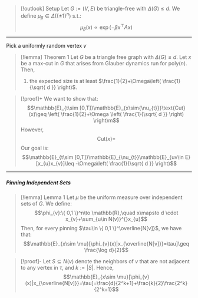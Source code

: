 > [!outlook] Setup
> Let $G:=(V,E)$ be triangle-free with $\Delta(G)\leq d$. We define $\mu_{\beta}\in \Delta(\{ \pm 1 \}^n)$ s.t.: $$\mu_{\beta}(x)\propto \exp \left( -\beta x^\top A x \right) $$

---
Pick a uniformly random vertex $v$
> [!lemma] Theorem 1
> Let $G$ be a triangle free graph with $\Delta(G)\leq d$. Let $x$ be a max-cut in $G$ that arises from Glauber dynamics run for $\text{poly}(n)$. Then, 
> 1. the expected size is at least $\frac{1}{2}+\Omega\left( \frac{1}{\sqrt{ d }} \right)$.

> [!proof]+
> We want to show that: $$\mathbb{E}_{t\sim [0,T]}\mathbb{E}_{x\sim{\nu_{t}}}\text{Cut}(x)\geq \left( \frac{1}{2}+\Omega \left( \frac{1}{\sqrt{ d }} \right)  \right)m$$However, $$\text{Cut}(x)=$$
> Our goal is: $$\mathbb{E}_{t\sim [0,T]}\mathbb{E}_{\nu_{t}}\mathbb{E}_{uv\in E}[x_{u}x_{v}]\leq -\Omega\left( \frac{1}{\sqrt{ d }} \right)$$
---
##### Pinning Independent Sets
> [!lemma] Lemma 1
> Let $\mu$ be the uniform measure over independent sets of $G$. We define: $$\phi_{v}:\{ 0,1 \}^n\to \mathbb{R},\quad x\mapsto d \cdot x_{v}+\sum_{u\in N(v)}^{}x_{u}$$Then, for every pinning $\tau\in \{ 0,1 \}^\overline{N[v]}$, we have that: $$\mathbb{E}_{x\sim \mu}[\phi_{v}(x)|x_{\overline{N[v]}}=\tau]\geq \frac{\log d}{2}$$

> [!proof]-
> Let $S\subseteq N(v)$ denote the neighbors of $v$ that are not adjacent to any vertex in $\tau$, and $k:= \left| S \right|$.  Hence, $$\mathbb{E}_{x\sim \mu}[\phi_{v}(x)|x_{\overline{N[v]}}=\tau]=\frac{d}{2^k+1}+\frac{k}{2}\frac{2^k}{2^k+1}$$